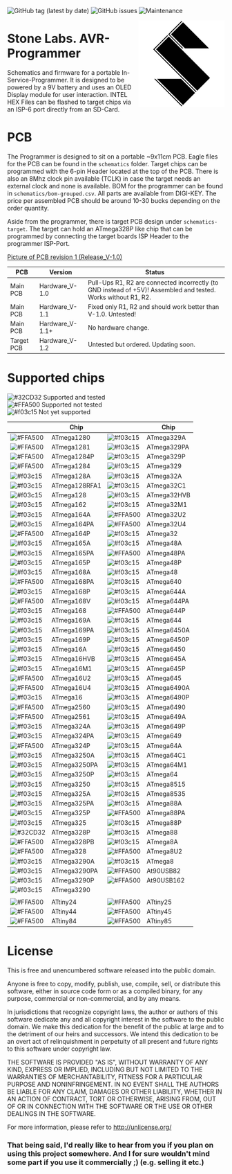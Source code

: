 ![GitHub tag (latest by date)](https://img.shields.io/github/v/tag/StoneLabs/AVR-Programmer?label=Version&style=flat-square) ![GitHub issues](https://img.shields.io/github/issues-raw/StoneLabs/AVR-Programmer?style=flat-square) ![Maintenance](https://img.shields.io/maintenance/yes/2020?style=flat-square)

<img src="schematics/media/StoneLabs.png" align="right" width="200" />

# Stone Labs. AVR-Programmer
Schematics and firmware for a portable In-Service-Programmer. It is designed to be powered by a 9V battery and uses an OLED Display module for user interaction. INTEL HEX Files can be flashed to target chips via an ISP-6 port directly from an SD-Card.

# PCB

The Programmer is designed to sit on a portable ~9x11cm PCB. Eagle files for the PCB can be found in the `schematics` folder. Target chips can be programmed with the 6-pin Header located at the top of the PCB. There is also an 8Mhz clock pin available (TCLK) in case the target needs an external clock and none is available. BOM for the programmer can be found in `schematics/bom-grouped.csv`. All parts are available from DIGI-KEY. The price per assembled PCB should be around 10-30 bucks depending on the order quantity.


Aside from the programmer, there is target PCB design under `schematics-target`. The target can hold an ATmega328P like chip that can be programmed by connecting the target boards ISP Header to the programmer ISP-Port.

[Picture of PCB revision 1 (Release_V-1.0)](/pcb_v-1.0.png)

| PCB | Version | Status | 
| - | - | - |
| Main PCB | Hardware_V-1.0 | Pull-Ups R1, R2 are connected incorrectly (to GND instead of +5V)! Assembled and tested. Works without R1, R2. |
| Main PCB | Hardware_V-1.1 | Fixed only R1, R2 and should work better than V-1.0. Untested! |
| Main PCB | Hardware_V-1.1+ | No hardware change. |
| Target PCB | Hardware_V-1.2 | Untested but ordered. Updating soon. |

# Supported chips

![#32CD32](https://via.placeholder.com/15/32CD32/000000?text=+) Supported and tested  
![#FFA500](https://via.placeholder.com/15/FFA500/000000?text=+) Supported not tested  
![#f03c15](https://via.placeholder.com/15/f03c15/000000?text=+) Not yet supported  

||Chip||Chip|
| - | - | - | - |
|  ![#FFA500](https://via.placeholder.com/15/FFA500/000000?text=+) | ATmega1280    |  ![#f03c15](https://via.placeholder.com/15/f03c15/000000?text=+) | ATmega329A    |
|  ![#FFA500](https://via.placeholder.com/15/FFA500/000000?text=+) | ATmega1281    |  ![#f03c15](https://via.placeholder.com/15/f03c15/000000?text=+) | ATmega329PA   |
|  ![#FFA500](https://via.placeholder.com/15/FFA500/000000?text=+) | ATmega1284P   |  ![#f03c15](https://via.placeholder.com/15/f03c15/000000?text=+) | ATmega329P    |
|  ![#FFA500](https://via.placeholder.com/15/FFA500/000000?text=+) | ATmega1284    |  ![#f03c15](https://via.placeholder.com/15/f03c15/000000?text=+) | ATmega329     |
|  ![#f03c15](https://via.placeholder.com/15/f03c15/000000?text=+) | ATmega128A    |  ![#f03c15](https://via.placeholder.com/15/f03c15/000000?text=+) | ATmega32A     |
|  ![#f03c15](https://via.placeholder.com/15/f03c15/000000?text=+) | ATmega128RFA1 |  ![#f03c15](https://via.placeholder.com/15/f03c15/000000?text=+) | ATmega32C1    |
|  ![#f03c15](https://via.placeholder.com/15/f03c15/000000?text=+) | ATmega128     |  ![#f03c15](https://via.placeholder.com/15/f03c15/000000?text=+) | ATmega32HVB   |
|  ![#f03c15](https://via.placeholder.com/15/f03c15/000000?text=+) | ATmega162     |  ![#f03c15](https://via.placeholder.com/15/f03c15/000000?text=+) | ATmega32M1    |
|  ![#f03c15](https://via.placeholder.com/15/f03c15/000000?text=+) | ATmega164A    |  ![#FFA500](https://via.placeholder.com/15/FFA500/000000?text=+) | ATmega32U2    |
|  ![#f03c15](https://via.placeholder.com/15/f03c15/000000?text=+) | ATmega164PA   |  ![#FFA500](https://via.placeholder.com/15/FFA500/000000?text=+) | ATmega32U4    |
|  ![#FFA500](https://via.placeholder.com/15/FFA500/000000?text=+) | ATmega164P    |  ![#f03c15](https://via.placeholder.com/15/f03c15/000000?text=+) | ATmega32      |
|  ![#f03c15](https://via.placeholder.com/15/f03c15/000000?text=+) | ATmega165A    |  ![#f03c15](https://via.placeholder.com/15/f03c15/000000?text=+) | ATmega48A     |
|  ![#f03c15](https://via.placeholder.com/15/f03c15/000000?text=+) | ATmega165PA   |  ![#FFA500](https://via.placeholder.com/15/FFA500/000000?text=+) | ATmega48PA    |
|  ![#f03c15](https://via.placeholder.com/15/f03c15/000000?text=+) | ATmega165P    |  ![#f03c15](https://via.placeholder.com/15/f03c15/000000?text=+) | ATmega48P     |
|  ![#f03c15](https://via.placeholder.com/15/f03c15/000000?text=+) | ATmega168A    |  ![#f03c15](https://via.placeholder.com/15/f03c15/000000?text=+) | ATmega48      |
|  ![#FFA500](https://via.placeholder.com/15/FFA500/000000?text=+) | ATmega168PA   |  ![#f03c15](https://via.placeholder.com/15/f03c15/000000?text=+) | ATmega640     |
|  ![#f03c15](https://via.placeholder.com/15/f03c15/000000?text=+) | ATmega168P    |  ![#f03c15](https://via.placeholder.com/15/f03c15/000000?text=+) | ATmega644A    |
|  ![#FFA500](https://via.placeholder.com/15/FFA500/000000?text=+) | ATmega168V    |  ![#f03c15](https://via.placeholder.com/15/f03c15/000000?text=+) | ATmega644PA   |
|  ![#f03c15](https://via.placeholder.com/15/f03c15/000000?text=+) | ATmega168     |  ![#FFA500](https://via.placeholder.com/15/FFA500/000000?text=+) | ATmega644P    |
|  ![#f03c15](https://via.placeholder.com/15/f03c15/000000?text=+) | ATmega169A    |  ![#f03c15](https://via.placeholder.com/15/f03c15/000000?text=+) | ATmega644     |
|  ![#f03c15](https://via.placeholder.com/15/f03c15/000000?text=+) | ATmega169PA   |  ![#f03c15](https://via.placeholder.com/15/f03c15/000000?text=+) | ATmega6450A   |
|  ![#f03c15](https://via.placeholder.com/15/f03c15/000000?text=+) | ATmega169P    |  ![#f03c15](https://via.placeholder.com/15/f03c15/000000?text=+) | ATmega6450P   |
|  ![#f03c15](https://via.placeholder.com/15/f03c15/000000?text=+) | ATmega16A     |  ![#f03c15](https://via.placeholder.com/15/f03c15/000000?text=+) | ATmega6450    |
|  ![#f03c15](https://via.placeholder.com/15/f03c15/000000?text=+) | ATmega16HVB   |  ![#f03c15](https://via.placeholder.com/15/f03c15/000000?text=+) | ATmega645A    |
|  ![#f03c15](https://via.placeholder.com/15/f03c15/000000?text=+) | ATmega16M1    |  ![#f03c15](https://via.placeholder.com/15/f03c15/000000?text=+) | ATmega645P    |
|  ![#FFA500](https://via.placeholder.com/15/FFA500/000000?text=+) | ATmega16U2    |  ![#f03c15](https://via.placeholder.com/15/f03c15/000000?text=+) | ATmega645     |
|  ![#FFA500](https://via.placeholder.com/15/FFA500/000000?text=+) | ATmega16U4    |  ![#f03c15](https://via.placeholder.com/15/f03c15/000000?text=+) | ATmega6490A   |
|  ![#f03c15](https://via.placeholder.com/15/f03c15/000000?text=+) | ATmega16      |  ![#f03c15](https://via.placeholder.com/15/f03c15/000000?text=+) | ATmega6490P   |
|  ![#FFA500](https://via.placeholder.com/15/FFA500/000000?text=+) | ATmega2560    |  ![#f03c15](https://via.placeholder.com/15/f03c15/000000?text=+) | ATmega6490    |
|  ![#FFA500](https://via.placeholder.com/15/FFA500/000000?text=+) | ATmega2561    |  ![#f03c15](https://via.placeholder.com/15/f03c15/000000?text=+) | ATmega649A    |
|  ![#f03c15](https://via.placeholder.com/15/f03c15/000000?text=+) | ATmega324A    |  ![#f03c15](https://via.placeholder.com/15/f03c15/000000?text=+) | ATmega649P    |
|  ![#f03c15](https://via.placeholder.com/15/f03c15/000000?text=+) | ATmega324PA   |  ![#f03c15](https://via.placeholder.com/15/f03c15/000000?text=+) | ATmega649     |
|  ![#FFA500](https://via.placeholder.com/15/FFA500/000000?text=+) | ATmega324P    |  ![#f03c15](https://via.placeholder.com/15/f03c15/000000?text=+) | ATmega64A     |
|  ![#f03c15](https://via.placeholder.com/15/f03c15/000000?text=+) | ATmega3250A   |  ![#f03c15](https://via.placeholder.com/15/f03c15/000000?text=+) | ATmega64C1    |
|  ![#f03c15](https://via.placeholder.com/15/f03c15/000000?text=+) | ATmega3250PA  |  ![#f03c15](https://via.placeholder.com/15/f03c15/000000?text=+) | ATmega64M1    |
|  ![#f03c15](https://via.placeholder.com/15/f03c15/000000?text=+) | ATmega3250P   |  ![#f03c15](https://via.placeholder.com/15/f03c15/000000?text=+) | ATmega64      |
|  ![#f03c15](https://via.placeholder.com/15/f03c15/000000?text=+) | ATmega3250    |  ![#f03c15](https://via.placeholder.com/15/f03c15/000000?text=+) | ATmega8515    |
|  ![#f03c15](https://via.placeholder.com/15/f03c15/000000?text=+) | ATmega325A    |  ![#f03c15](https://via.placeholder.com/15/f03c15/000000?text=+) | ATmega8535    |
|  ![#f03c15](https://via.placeholder.com/15/f03c15/000000?text=+) | ATmega325PA   |  ![#f03c15](https://via.placeholder.com/15/f03c15/000000?text=+) | ATmega88A     |
|  ![#f03c15](https://via.placeholder.com/15/f03c15/000000?text=+) | ATmega325P    |  ![#FFA500](https://via.placeholder.com/15/FFA500/000000?text=+) | ATmega88PA    |
|  ![#f03c15](https://via.placeholder.com/15/f03c15/000000?text=+) | ATmega325     |  ![#f03c15](https://via.placeholder.com/15/f03c15/000000?text=+) | ATmega88P     |
|  ![#32CD32](https://via.placeholder.com/15/32CD32/000000?text=+) | ATmega328P    |  ![#f03c15](https://via.placeholder.com/15/f03c15/000000?text=+) | ATmega88      |
|  ![#FFA500](https://via.placeholder.com/15/FFA500/000000?text=+) | ATmega328PB   |  ![#f03c15](https://via.placeholder.com/15/f03c15/000000?text=+) | ATmega8A      |
|  ![#FFA500](https://via.placeholder.com/15/FFA500/000000?text=+) | ATmega328     |  ![#FFA500](https://via.placeholder.com/15/FFA500/000000?text=+) | ATmega8U2     |
|  ![#f03c15](https://via.placeholder.com/15/f03c15/000000?text=+) | ATmega3290A   |  ![#f03c15](https://via.placeholder.com/15/f03c15/000000?text=+) | ATmega8       |
|  ![#f03c15](https://via.placeholder.com/15/f03c15/000000?text=+) | ATmega3290PA  |  ![#FFA500](https://via.placeholder.com/15/FFA500/000000?text=+) | At90USB82     |
|  ![#f03c15](https://via.placeholder.com/15/f03c15/000000?text=+) | ATmega3290P   |  ![#FFA500](https://via.placeholder.com/15/FFA500/000000?text=+) | At90USB162    |
|  ![#f03c15](https://via.placeholder.com/15/f03c15/000000?text=+) | ATmega3290    |                                                                  |               |
| | | | |
|  ![#FFA500](https://via.placeholder.com/15/FFA500/000000?text=+) | ATtiny24      |  ![#FFA500](https://via.placeholder.com/15/FFA500/000000?text=+) | ATtiny25      |
|  ![#FFA500](https://via.placeholder.com/15/FFA500/000000?text=+) | ATtiny44      |  ![#FFA500](https://via.placeholder.com/15/FFA500/000000?text=+) | ATtiny45      |
|  ![#FFA500](https://via.placeholder.com/15/FFA500/000000?text=+) | ATtiny84      |  ![#FFA500](https://via.placeholder.com/15/FFA500/000000?text=+) | ATtiny85      |

# License

This is free and unencumbered software released into the public domain.

Anyone is free to copy, modify, publish, use, compile, sell, or
distribute this software, either in source code form or as a compiled
binary, for any purpose, commercial or non-commercial, and by any
means.

In jurisdictions that recognize copyright laws, the author or authors
of this software dedicate any and all copyright interest in the
software to the public domain. We make this dedication for the benefit
of the public at large and to the detriment of our heirs and
successors. We intend this dedication to be an overt act of
relinquishment in perpetuity of all present and future rights to this
software under copyright law.

THE SOFTWARE IS PROVIDED "AS IS", WITHOUT WARRANTY OF ANY KIND,
EXPRESS OR IMPLIED, INCLUDING BUT NOT LIMITED TO THE WARRANTIES OF
MERCHANTABILITY, FITNESS FOR A PARTICULAR PURPOSE AND NONINFRINGEMENT.
IN NO EVENT SHALL THE AUTHORS BE LIABLE FOR ANY CLAIM, DAMAGES OR
OTHER LIABILITY, WHETHER IN AN ACTION OF CONTRACT, TORT OR OTHERWISE,
ARISING FROM, OUT OF OR IN CONNECTION WITH THE SOFTWARE OR THE USE OR
OTHER DEALINGS IN THE SOFTWARE.

For more information, please refer to <http://unlicense.org/>

### That being said, I'd really like to hear from you if you plan on using this project somewhere. And I for sure wouldn't mind some part if you use it commercially ;) (e.g. selling it etc.)
